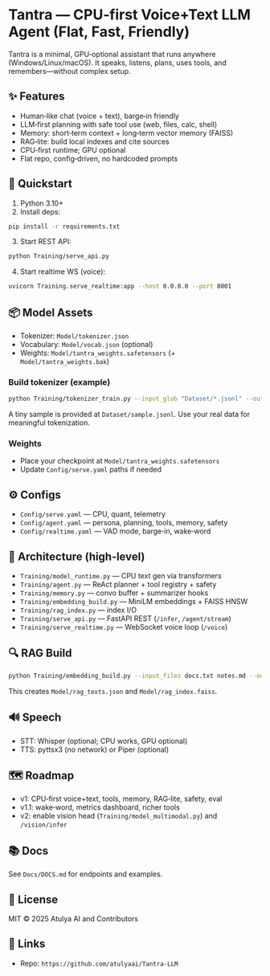 # Tantra — CPU‑first Voice+Text LLM Agent (Flat, Fast, Friendly)

Tantra is a minimal, GPU‑optional assistant that runs anywhere (Windows/Linux/macOS). It speaks, listens, plans, uses tools, and remembers—without complex setup.

## ✨ Features
- Human‑like chat (voice + text), barge‑in friendly
- LLM‑first planning with safe tool use (web, files, calc, shell)
- Memory: short‑term context + long‑term vector memory (FAISS)
- RAG‑lite: build local indexes and cite sources
- CPU‑first runtime; GPU optional
- Flat repo, config‑driven, no hardcoded prompts

## 🚀 Quickstart
1) Python 3.10+
2) Install deps:
```bash
pip install -r requirements.txt
```
3) Start REST API:
```bash
python Training/serve_api.py
```
4) Start realtime WS (voice):
```bash
uvicorn Training.serve_realtime:app --host 0.0.0.0 --port 8001
```

## 📦 Model Assets
- Tokenizer: `Model/tokenizer.json`
- Vocabulary: `Model/vocab.json` (optional)
- Weights: `Model/tantra_weights.safetensors` (+ `Model/tantra_weights.bak`)

### Build tokenizer (example)
```bash
python Training/tokenizer_train.py --input_glob "Dataset/*.jsonl" --out Model/tokenizer.json
```
A tiny sample is provided at `Dataset/sample.jsonl`. Use your real data for meaningful tokenization.

### Weights
- Place your checkpoint at `Model/tantra_weights.safetensors`
- Update `Config/serve.yaml` paths if needed

## ⚙️ Configs
- `Config/serve.yaml` — CPU, quant, telemetry
- `Config/agent.yaml` — persona, planning, tools, memory, safety
- `Config/realtime.yaml` — VAD mode, barge‑in, wake‑word

## 🧠 Architecture (high‑level)
- `Training/model_runtime.py` — CPU text gen via transformers
- `Training/agent.py` — ReAct planner + tool registry + safety
- `Training/memory.py` — convo buffer + summarizer hooks
- `Training/embedding_build.py` — MiniLM embeddings + FAISS HNSW
- `Training/rag_index.py` — index I/O
- `Training/serve_api.py` — FastAPI REST (`/infer`, `/agent/stream`)
- `Training/serve_realtime.py` — WebSocket voice loop (`/voice`)

## 🔍 RAG Build
```bash
python Training/embedding_build.py --input_files docs.txt notes.md --out Model/
```
This creates `Model/rag_texts.json` and `Model/rag_index.faiss`.

## 🔊 Speech
- STT: Whisper (optional; CPU works, GPU optional)
- TTS: pyttsx3 (no network) or Piper (optional)

## 🗺️ Roadmap
- v1: CPU‑first voice+text, tools, memory, RAG‑lite, safety, eval
- v1.1: wake‑word, metrics dashboard, richer tools
- v2: enable vision head (`Training/model_multimodal.py`) and `/vision/infer`

## 📚 Docs
See `Docs/DOCS.md` for endpoints and examples.

## 📝 License
MIT © 2025 Atulya AI and Contributors

## 🔗 Links
- Repo: `https://github.com/atulyaai/Tantra-LLM`
